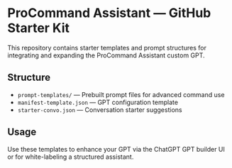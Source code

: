 # ProCommand Assistant — GitHub Starter Kit

This repository contains starter templates and prompt structures for integrating and expanding the ProCommand Assistant custom GPT.

## Structure
- `prompt-templates/` — Prebuilt prompt files for advanced command use
- `manifest-template.json` — GPT configuration template
- `starter-convo.json` — Conversation starter suggestions

## Usage
Use these templates to enhance your GPT via the ChatGPT GPT builder UI or for white-labeling a structured assistant.